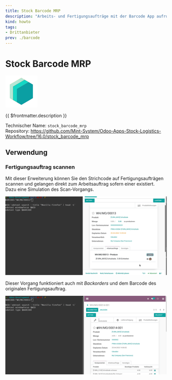 ```yaml
---
title: Stock Barcode MRP
description: "Arbeits- und Fertigungsaufträge mit der Barcode App aufrufen."
kind: howto
tags:
- Drittanbieter
prev: ./barcode
---
```

# Stock Barcode MRP
![icon_oms_box](attachments/icons_odoo_mint_system.png)

{{ $frontmatter.description }}

Technischer Name: `stock_barcode_mrp`\
Repository: <https://github.com/Mint-System/Odoo-Apps-Stock-Logistics-Workflow/tree/16.0/stock_barcode_mrp>

## Verwendung

### Fertigungsauftrag scannen

Mit dieser Erweiterung können Sie den Strichcode auf Fertigungsaufträgen scannen und gelangen direkt zum Arbeitsauftrag sofern einer existiert. Dazu eine Simulation des Scan-Vorgangs.

![Stock Barcode MRP Arbeitsauftrag](attachments/Stock%20Barcode%20MRP%20Arbeitsauftrag.gif)

Dieser Vorgang funktioniert auch mit *Backorders* und dem Barcode des originalen Fertigungsauftrag.

![Stock Barcode MRP Backorder](attachments/Stock%20Barcode%20MRP%20Backorder.gif)